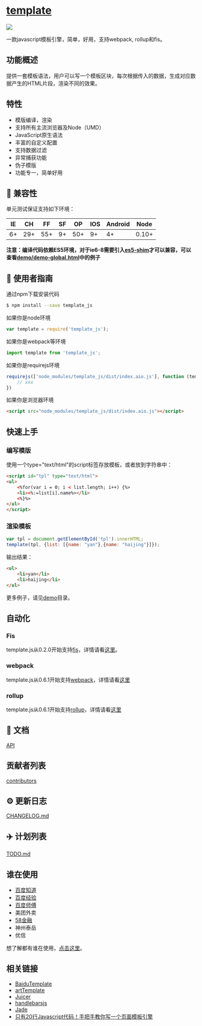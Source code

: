 # [template](https://github.com/yanhaijing/template.js/blob/master/packages/template)
[![](https://img.shields.io/badge/Powered%20by-jslib%20base-brightgreen.svg)](https://github.com/yanhaijing/jslib-base)

一款javascript模板引擎，简单，好用，支持webpack, rollup和fis。

## 功能概述

提供一套模板语法，用户可以写一个模板区块，每次根据传入的数据，生成对应数据产生的HTML片段，渲染不同的效果。

## 特性

- 模版编译，渲染
- 支持所有主流浏览器及Node（UMD）
- JavaScript原生语法
- 丰富的自定义配置
- 支持数据过滤
- 异常捕获功能
- 伪子模版
- 功能专一，简单好用

## :pill: 兼容性
单元测试保证支持如下环境：

| IE   | CH   | FF   | SF   | OP   | IOS  | Android   | Node  |
| ---- | ---- | ---- | ---- | ---- | ---- | ---- | ----- |
| 6+   | 29+ | 55+  | 9+   | 50+  | 9+   | 4+   | 0.10+ |

**注意：编译代码依赖ES5环境，对于ie6-8需要引入[es5-shim](http://github.com/es-shims/es5-shim/)才可以兼容，可以查看[demo/demo-global.html](./demo/demo-global.html)中的例子**

## :rocket: 使用者指南

通过npm下载安装代码

```bash
$ npm install --save template_js
```

如果你是node环境

```js
var template = require('template_js');
```

如果你是webpack等环境

```js
import template from 'template_js';
```

如果你是requirejs环境

```js
requirejs(['node_modules/template_js/dist/index.aio.js'], function (template) {
    // xxx
})
```

如果你是浏览器环境

```html
<script src="node_modules/template_js/dist/index.aio.js"></script>
```

## 快速上手

### 编写模版

使用一个type="text/html"的script标签存放模板，或者放到字符串中：

```html
<script id="tpl" type="text/html">
<ul>
    <%for(var i = 0; i < list.length; i++) {%>
    <li><%:=list[i].name%></li>
    <%}%>
</ul>
</script>
```

### 渲染模板

```js
var tpl = document.getElementById('tpl').innerHTML;
template(tpl, {list: [{name: "yan"},{name: "haijing"}]});
```

输出结果：

```html
<ul>
    <li>yan</li>
    <li>haijing</li>
</ul>
```

更多例子，请见[demo](https://github.com/yanhaijing/template.js/blob/master/packages/template/demo)目录。

## 自动化
### Fis
template.js从0.2.0开始支持[fis](http://fis.baidu.com/)，详情请看[这里](https://github.com/yanhaijing/template.js/blob/master/packages/fis-parser-template)。

### webpack
template.js从0.6.1开始支持[webpack](https://webpack.js.org/)，详情请看[这里](https://github.com/yanhaijing/template.js/blob/master/packages/template-loader)

### rollup
template.js从0.6.1开始支持[rollup](https://rollupjs.org/guide/en/)，详情请看[这里](https://github.com/yanhaijing/template.js/blob/master/packages/rollup-plugin-templatejs)

## :bookmark_tabs: 文档
[API](https://github.com/yanhaijing/template.js/blob/master/packages/template/doc/api.md)

## 贡献者列表

[contributors](https://github.com/yanhaijing/template/graphs/contributors)

## :gear: 更新日志
[CHANGELOG.md](https://github.com/yanhaijing/template.js/CHANGELOG.md)

## :airplane: 计划列表
[TODO.md](https://github.com/yanhaijing/template.js/TODO.md)

## 谁在使用
- [百度知道](http://zhidao.baidu.com/)
- [百度经验](http://jingyan.baidu.com/)
- [百度师傅](http://shifu.baidu.com/)
- 美团外卖
- [58金融](https://npm.taobao.org/package/jr58)
- 神州泰岳
- 优信

想了解都有谁在使用，[点击这里](https://github.com/yanhaijing/template.js/issues/6)。

## 相关链接

- [BaiduTemplate](http://tangram.baidu.com/BaiduTemplate/)
- [artTemplate](https://github.com/aui/artTemplate/)
- [Juicer](https://github.com/PaulGuo/Juicer)
- [handlebarsjs](http://handlebarsjs.com/)
- [Jade](http://jade-lang.com/)
- [只有20行Javascript代码！手把手教你写一个页面模板引擎](https://juejin.im/entry/56258da860b294bcf7955883)